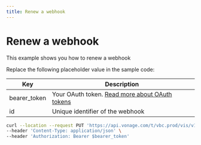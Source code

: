 ```yaml
---
title: Renew a webhook
---
```


# Renew a webhook

This example shows you how to renew a webhook

Replace the following placeholder value in the sample code:

| Key | Description |
| --- | ----------- |
| bearer_token      | Your OAuth token. [Read more about OAuth tokens](/concepts/guides/create-an-access-token) |
| id                | Unique identifier of the webhook |

``` bash
curl --location --request PUT 'https://api.vonage.com/t/vbc.prod/vis/v1/self/webhooks/:id/renew' \
--header 'Content-Type: application/json' \
--header 'Authorization: Bearer $bearer_token'
```